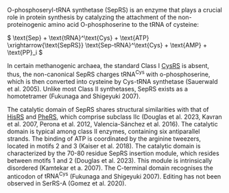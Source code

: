 O-phosphoseryl-tRNA synthetase (SepRS) is an enzyme that plays a crucial role in protein synthesis by catalyzing the attachment of the non-proteinogenic amino acid O-phosphoserine to the tRNA of cysteine:



$ \text{Sep} + \text{tRNA}^\text{Cys} + \text{ATP} \xrightarrow{\text{SepRS}} \text{Sep-tRNA}^\text{Cys} + \text{AMP} + \text{PP}_i  $





In certain methanogenic archaea, the standard Class I [CysRS](/class1/cys/) is absent, thus, the non-canonical SepRS charges $\text{tRNA}^\text{Cys}$ with o-phosphoserine, which is then converted into cysteine by Cys-tRNA synthetase (Sauerwald et al. 2005). Unlike most Class II synthetases, SepRS exists as a homotetramer (Fukunaga and Shigeyuki 2007). 

The catalytic domain of SepRS shares structural similarities with that of [HisRS](/class2/his) and [PheRS](/class2/phe1), which comprise subclass IIc (Douglas et al. 2023, Kavran et al. 2007, Perona et al. 2012, Valencia-Sánchez et al. 2016). The catalytic domain is typical among class II enzymes, containing six antiparallel strands. The binding of ATP is coordinated by the arginine tweezers, located in motifs 2 and 3 (Kaiser et al. 2018). The catalytic domain is characterized by the 70-80 residue SepRS insertion module, which resides between motifs 1 and 2  (Douglas et al. 2023). This module is intrinsically disordered (Kamtekar et a. 2007). The C-terminal domain recognises the anticodon of $\text{tRNA}^\text{Cys}$ (Fukunaga and Shigeyuki 2007). Editing has not been observed in SerRS-A (Gomez et al. 2020).



